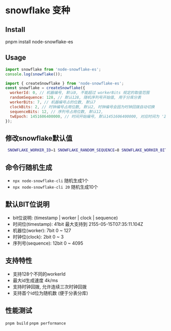 # snowflake 变种

## Install

pnpm install node-snowflake-es

## Usage

```js
import snowflake from 'node-snowflake-es';
console.log(snowflake());
```

```js
import { createSnowflake } from 'node-snowflake-es';
const snowflake = createSnowflake({
  workerId: 0, // 机器编号, 默认0, 不能超过 workerBits 规定的取值范围
  randomSequence: 128, // 默认128, 随机序列号开始值, 用于分库分表
  workerBits: 7, // 机器编号占的位数, 默认7
  clockBits: 2, // 时钟编号占用位数, 默认2, 时钟编号会因为时钟回拨自动切换
  sequenceBits: 12, // 序列号占用位数, 默认12,
  twEpoch: 1451606400000, // 时间开始编号, 默认1451606400000, 对应时间为 '2016-01-01T00:00:00.000Z'
});
```

## 修改snowflake默认值

```sh
 SNOWFLAKE_WORKER_ID=1 SNOWFLAKE_RANDOM_SEQUENCE=8 SNOWFLAKE_WORKER_BITS=7 SNOWFLAKE_CLOCK_BITS=2 SNOWFLAKE_SEQUENCE_BITS=12 SNOWFLAKE_TW_EPOCH=1451606400000 node xxxx.js
```

## 命令行随机生成

- `npx node-snowflake-cli` 随机生成1个
- `npx node-snowflake-cli 20` 随机生成10个

## 默认BIT位说明

- bit位说明: (timestamp | worker | clock | sequence)
- 时间位(timestamp): 41bit 最大支持到 2155-05-15T07:35:11.104Z
- 机器位(worker): 7bit 0 ~ 127
- 时钟位(clock): 2bit 0 ~ 3
- 序列号(sequence): 12bit 0 ~ 4095

## 支持特性

- 支持128个不同的workerId
- 最大id生成速度 4k/ms
- 支持时钟回拨, 允许连续三次时钟回拨
- 支持首个id位为随机数 (便于分表分库)

## 性能测试

`pnpm build`
`pnpm performance`
